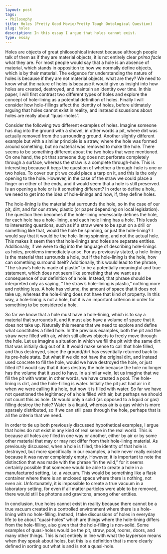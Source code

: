 ```yaml
---
layout: post
tags:
- Philosophy
title: Holes (Pretty Good Movie/Pretty Tough Ontological Question)
slug: holes
description: In this essay I argue that holes cannot exist.
type: essay
---
```


Holes are objects of great philosophical interest because although people talk of them as if they are material objects, it is not entirely clear _prima facie_ what they are. For most people would say that a hole is an absence of material, which stands in opposition to how we normally define objects, which is by their material. The exigence for understanding the nature of holes is because if they are not material objects, what are they? We need to know what the nature of holes is because it would give us insight into how holes are created, destroyed, and maintain an identity over time. In this paper, I will first contrast two different types of holes and explore the concept of hole-lining as a potential definition of holes. Finally I will consider how hole-fillings affect the identity of holes, before ultimately arguing that holes cannot exist in reality, and instead discussions about holes are really about “quasi-holes”.

Consider the following two different examples of holes. Imagine someone has dug into the ground with a shovel, in other words a pit, where dirt was actually removed from the surrounding ground. Another slightly different example but with a similar principle is a straw, where the hole was formed around something, but no material was removed to make the hole. There seems to be something different about the two holes that were mentioned. On one hand, the pit that someone dug does not perforate completely through a surface, whereas the straw is a complete through-hole. This is interesting because it begs the question of whether a through-hole is one or two holes. To cover our pit we could place a tarp on it, and this is the only opening to the hole. However, in the case of the straw we could place a finger on either of the ends, and it would seem that a hole is still preserved. Is an opening a hole or is it something different? In order to define a hole, we need to get into the idea of hole-linings and how, if, they define holes. 

The hole-lining is the material that surrounds the hole, so in the case of our pit, dirt, and for our straw, plastic (or paper depending on local legislation). The question then becomes if the hole-lining necessarily defines the hole, for each hole has a hole-lining, and each hole lining has a hole. This leads to interesting questions, such as if a straw were to be spun on a drill or something like that, would the hole be spinning, or just the hole-lining? I would say that it would be the hole-lining spinning, and not the actual hole. This makes it seem then that hole-linings and holes are separate entities. Additionally, if we were to dig into the language of describing hole-linings as holes, problems immediately arise. For as previously stated, a hole-lining is the material that surrounds a hole, but if the hole-lining is the hole, how can something surround itself? Additionally, this would lead to the phrase, “The straw’s hole is made of plastic” to be a potentially meaningful and true statement, which does not seem like something that we want as a consequence of our definition of a hole. Instead, that phrase should be interpreted only as saying, “The straw’s hole-lining is plastic,” nothing more and nothing less. A hole has volume, the amount of space that it does not take up, whereas the hole-lining does not have that kind of property. In this way, a hole-lining is not a hole, but it is an important criterion in order for something to be considered a hole.
	
So far we know that a hole must have a hole-lining, which is to say a material that surrounds it, and it must also have a volume of space that it does not take up. Naturally this means that we need to explore and define what constitutes a filled hole. In the previous examples, both the pit and the straw were filled with air, which still allows objects to freely move through the hole. Let us imagine a situation in which we fill the pit with the same dirt that was initially dug out of it. It would make sense to call that hole filled, and thus destroyed, since the ground/dirt has essentially returned back to its pre-hole state. But what if we did not have the original dirt, and instead used concrete to fill the hole, would we have destroyed the hole, or just filled it? I would say that it does destroy the hole because the hole no longer has the volume that it used to have. In a similar vein, let us imagine that we fill the pit with water, in other words, we have created a pool. The hole-lining is dirt, and the hole-filling is water. Initially the pit just had air in it when we were calling it a hole, but now it is filled with water. So far we have not questioned the legitimacy of a hole filled with air, but perhaps we should not count this as hole. Or would only a solid (as opposed to a liquid or gas) filling destroy the hole? Water is a liquid, whereas air is a gas which is more sparsely distributed, so if we can still pass through the hole, perhaps that is all the criteria that we need.

In order to tie up both previously discussed hypothetical examples, I argue that holes do not exist in any kind of real sense in the real world. This is because all holes are filled in one way or another, either by air or by some other material that may or may not differ from their hole-lining material. As previously discussed, when a hole is filled, the identity of that hole is destroyed, but more specifically in our examples, a hole never really existed because it was never completely empty. However, it is important to note the distinction that was made with the phrase “in the wild,” for it seems certainly possible that someone would be able to create a hole in a manufactured setting, i.e. a vacuum. This would be something like a flask container where there is an enclosed space where there is nothing, not even air. Unfortunately, it is impossible to create a true vacuum in a laboratory setting, for even if all matter particles were able to be removed, there would still be photons and gravitons, among other entities. 

In conclusion, true holes cannot exist in reality because there cannot be a true vacuum created in a controlled environment where there is a hole-lining with no hole-filling. Instead, I take discussions of holes in everyday life to be about “quasi-holes” which are things where the hole-lining differs from the hole-filling, also given that the hole-filling is non-solid. Some examples of quasi-holes would be the pit, straw, pool, rooms, doors, and many other things. This is not entirely in line with what the layperson means when they speak about holes, but this is a definition that is more clearly defined in sorting out what is and is not a quasi-hole.